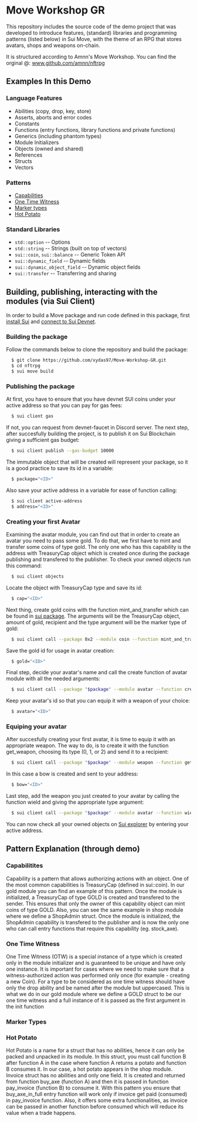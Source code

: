 # Move Workshop GR
This repository includes the source code of the demo project that was developed to introduce features, (standard) libraries and programming patterns (listed below) in Sui Move, with the theme of an RPG that stores avatars, shops and weapons on-chain. 

It is structured according to Amnn's Move Workshop. You can find the orginal @: www.github.com/amnn/nftrpg

## Examples In this Demo

### Language Features
- Abilities (copy, drop, key, store)
- Asserts, aborts and error codes
- Constants
- Functions (entry functions, library functions and private functions)
- Generics (including phantom types)
- Module Initializers
- Objects (owned and shared)
- References
- Structs
- Vectors

### Patterns
- [Capabilities](#capabilitites)
- [One Time Witness](#otw)
- [Marker types](#mtypes)
- [Hot Potato](#hpotato)

### Standard Libraries
- `std::option` -- Options
- `std::string` -- Strings (built on top of vectors)
- `sui::coin`, `sui::balance` -- Generic Token API
- `sui::dynamic_field` -- Dynamic fields 
- `sui::dynamic_object_field` -- Dynamic object fields
- `sui::transfer` -- Transferring and sharing

## Building, publishing, interacting with the modules (via Sui Client)
In order to build a Move package and run code defined in this package, first [install Sui](https://docs.sui.io/build/install) and [connect to Sui Devnet](https://docs.sui.io/build/devnet).

### Building the package
Follow the commands below to clone the repository and build the package:
```sh
  $ git clone https://github.com/xydas97/Move-Workshop-GR.git
  $ cd nftrpg
  $ sui move build
```

### Publishing the package
At first, you have to ensure that you have devnet SUI coins under your active address so that you can pay for gas fees:
```sh
  $ sui client gas
```
If not, you can request from devnet-faucet in Discord server.
The next step, after succesfully building the project, is to publish it on Sui Blockchain giving a sufficient gas budget:
```sh
  $ sui client publish --gas-budget 10000
```
The immutable object that will be created will represent your package, so it is a good practice to save its id in a variable:
```sh
  $ package="<ID>"
```
Also save your active address in a variable for ease of function calling:
```sh
  $ sui client active-address
  $ address="<ID>"
```

### Creating your first Avatar
Examining the avatar module, you can find out that in order to create an avatar you need to pass some gold. To do that, we first have to mint and transfer some coins of type gold. The only one who has this capability is the address with TreasuryCap<GOLD> object which is created once during the package publishing and transfered to the publisher. To check your owned objects run this command:
```sh
  $ sui client objects
```
Locate the object with TreasuryCap type and save its id:
```sh
  $ cap="<ID>"
```
Next thing, create gold coins with the function mint_and_transfer which can be found in [sui package](https://github.com/MystenLabs/sui/blob/main/crates/sui-framework/sources/coin.move). The arguments will be the TreasuryCap object, amount of gold, recipient and the type argument will be the marker type of gold:
```sh
  $ sui client call --package 0x2 --module coin --function mint_and_transfer --args "$cap" 10000 "$address" --type-args "$package::gold::GOLD"  --gas-budget 10000
```
Save the gold id for usage in avatar creation:
```sh
  $ gold="<ID>"
```
Final step, decide your avatar's name and call the create function of avatar module with all the needed arguments:
```sh
  $ sui client call --package "$package" --module avatar --function create --args "Name" "$gold" "$address" --gas-budget 10000
```
Keep your avatar's id so that you can equip it with a weapon of your choice:
```sh
  $ avatar="<ID>"
```

### Equiping your avatar

After succesfully creating your first avatar, it is time to equip it with an appropriate weapon. The way to do, is to create it with the function get_weapon, choosing its type (0, 1, or 2) and send it to a recipient:
```sh
  $ sui client call --package "$package" --module weapon --function get_weapon --args "2" "$address" --gas-budget 10000
```
In this case a bow is created and sent to your address:
```sh
  $ bow="<ID>"
```
Last step, add the weapon you just created to your avatar by calling the function wield and giving the appropriate type argument:
```sh
  $ sui client call --package "$package" --module avatar --function wield --args "$avatar" "$bow" --type-args "$package::weapon::Bow" --gas-budget 10000
```
You can now check all your owned objects on [Sui explorer](https://explorer.sui.io/) by entering your active address.

## Pattern Explanation (through demo)

### <a name="capabilitites"></a> Capabilitites
Capability is a pattern that allows authorizing actions with an object. One of the most common capabilities is TreasuryCap (defined in sui::coin). In our gold module you can find an example of this pattern. Once the module is initialized, a TreasuryCap of type GOLD is created and transfered to the sender. This ensures that only the owner of this capability object can mint coins of type GOLD. Also, you can see the same example in shop module where we define a ShopAdmin struct. Once the module is initialized, the ShopAdmin capability is transfered to the publisher and is now the only one who can call entry functions that require this capability (eg. stock_axe).   

### <a name="otw"></a> One Time Witness
One Time Witness (OTW) is a special instance of a type which is created only in the module initializer and is guaranteed to be unique and have only one instance. It is important for cases where we need to make sure that a witness-authorized action was performed only once (for example - creating a new Coin). For a type to be considered as one time witness should have only the drop ability and be named after the module but uppercased. This is what we do in our gold module where we define a GOLD struct to be our one time witness and a full instance of it is passed as the first argument in the init function 

### <a name="mtypes"></a> Marker Types


### <a name="hpotato"></a> Hot Potato
Hot Potato is a name for a struct that has no abilities, hence it can only be packed and unpacked in its module. In this struct, you must call function B after function A in the case where function A returns a potato and function B consumes it. In our case, a hot potato appears in the shop module. Invoice struct has no abilities and only one field. It is created and returned from function buy_axe (function A) and then it is passed in function pay_invoice (function B) to consume it. With this pattern you ensure that buy_axe_in_full entry function will work only if invoice get paid (consumed) in pay_invoice function. Also, it offers some extra functionalities, as invoice can be passed in another function before consumed which will reduce its value when a trade happens. 
